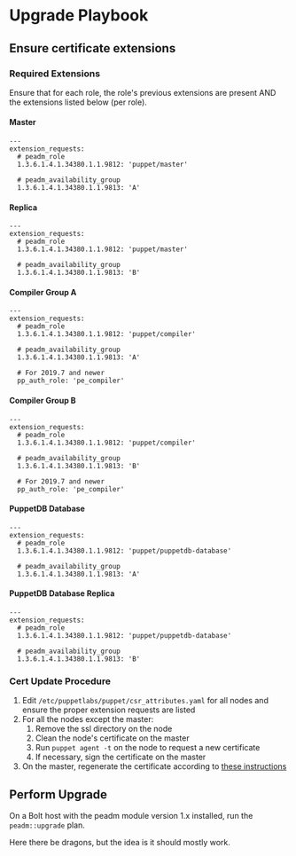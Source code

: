 # Upgrade Playbook

## Ensure certificate extensions


### Required Extensions

Ensure that for each role, the role's previous extensions are present AND the extensions listed below (per role).

#### Master

```
---
extension_requests:
  # peadm_role
  1.3.6.1.4.1.34380.1.1.9812: 'puppet/master'
  
  # peadm_availability_group
  1.3.6.1.4.1.34380.1.1.9813: 'A'
```

#### Replica

```
---
extension_requests:
  # peadm_role
  1.3.6.1.4.1.34380.1.1.9812: 'puppet/master'
  
  # peadm_availability_group
  1.3.6.1.4.1.34380.1.1.9813: 'B'
```

#### Compiler Group A

```
---
extension_requests:
  # peadm_role
  1.3.6.1.4.1.34380.1.1.9812: 'puppet/compiler'
  
  # peadm_availability_group
  1.3.6.1.4.1.34380.1.1.9813: 'A'
  
  # For 2019.7 and newer
  pp_auth_role: 'pe_compiler'
```

#### Compiler Group B

```
---
extension_requests:
  # peadm_role
  1.3.6.1.4.1.34380.1.1.9812: 'puppet/compiler'
  
  # peadm_availability_group
  1.3.6.1.4.1.34380.1.1.9813: 'B'
  
  # For 2019.7 and newer
  pp_auth_role: 'pe_compiler'
```

#### PuppetDB Database

```
---
extension_requests:
  # peadm_role
  1.3.6.1.4.1.34380.1.1.9812: 'puppet/puppetdb-database'
  
  # peadm_availability_group
  1.3.6.1.4.1.34380.1.1.9813: 'A'
```

#### PuppetDB Database Replica

```
---
extension_requests:
  # peadm_role
  1.3.6.1.4.1.34380.1.1.9812: 'puppet/puppetdb-database'
  
  # peadm_availability_group
  1.3.6.1.4.1.34380.1.1.9813: 'B'
```

### Cert Update Procedure

1. Edit `/etc/puppetlabs/puppet/csr_attributes.yaml` for all nodes and ensure the proper extension requests are listed
2. For all the nodes except the master:
    1. Remove the ssl directory on the node
    2. Clean the node's certificate on the master
    3. Run `puppet agent -t` on the node to request a new certificate
    4. If necessary, sign the certificate on the master
3. On the master, regenerate the certificate according to [these instructions](https://puppet.com/docs/pe/2018.1/individual_pe_component_cert_regeneration.html#regenerate_puppet_master_certs_split_installs)

## Perform Upgrade

On a Bolt host with the peadm module version 1.x installed, run the `peadm::upgrade` plan.

Here there be dragons, but the idea is it should mostly work.

